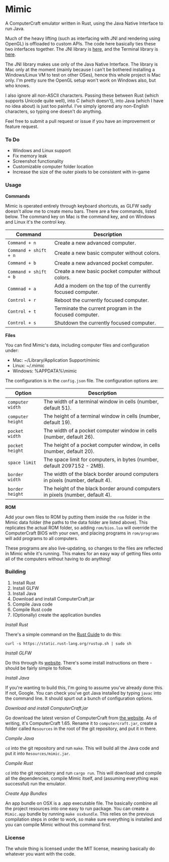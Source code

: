 
Mimic
=====

A ComputerCraft emulator written in Rust, using the Java Native Interface to run Java.

Much of the heavy lifting (such as interfacing with JNI and rendering using OpenGL) is offloaded to custom APIs. The code here basically ties these two interfaces together. The JNI library is [here](https://github.com/GravityScore/jni-rs), and the Terminal library is [here](https://github.com/GravityScore/Terminal).

The JNI library makes use only of the Java Native Interface. The library is Mac only at the moment (mainly because I can't be bothered installing a Windows/Linux VM to test on other OSes), hence this whole project is Mac only. I'm pretty sure the OpenGL setup won't work on Windows also, but who knows.

I also ignore all non-ASCII characters. Passing these between Rust (which supports Unicode quite well), into C (which doesn't), into Java (which I have no idea about) is just too painful. I've simply ignored any non-English characters, so typing one doesn't do anything.

Feel free to submit a pull request or issue if you have an improvement or feature request.

### To Do

* Windows and Linux support
* Fix memory leak
* Screenshot functionality
* Customizable computer folder location
* Increase the size of the outer pixels to be consistent with in-game

### Usage

**Commands**

Mimic is operated entirely through keyboard shortcuts, as GLFW sadly doesn't allow me to create menu bars. There are a few commands, listed below. The command key on Mac is the command key, and on Windows and Linux it's the control key.

Command               | Description
--------------------- | ---------------------------------------------------------
`Command + n`    	    | Create a new advanced computer.
`Command + shift + n` | Create a new basic computer without colors.
`Command + b`         | Create a new advanced pocket computer.
`Command + shift + b` | Create a new basic pocket computer without colors.
`Commnad + a`         | Add a modem on the top of the currently focused computer.
`Control + r`         | Reboot the currently focused computer.
`Control + t`         | Terminate the current program in the focused computer.
`Control + s`         | Shutdown the currently focused computer.

**Files**

You can find Mimic's data, including computer files and configuration under:

* Mac: ~/Library/Application Support/mimic
* Linux: ~/.mimic
* Windows: %APPDATA%\mimic

The configuration is in the `config.json` file. The configuration options are:

Option            | Description
----------------- | ------------------------------------------------------------------------
`computer width`  | The width of a terminal window in cells (number, default 51).
`computer height` | The height of a terminal window in cells (number, default 19).
`pocket width`    | The width of a pocket computer window in cells (number, default 26).
`pocket height`   | The height of a pocket computer window, in cells (number, default 20).
`space limit`     | The space limit for computers, in bytes (number, default 2097152 - 2MB).
`border width`    | The width of the black border around computers in pixels (number, default 4).
`border height`   | The height of the black border around computers in pixels (number, default 4).

**ROM**

Add your own files to ROM by putting them inside the `rom` folder in the Mimic data folder (the paths to the data folder are listed above). This replicates the actual ROM folder, so adding `rom/bios.lua` will override the ComputerCraft BIOS with your own, and placing programs in `rom/programs` will add programs to all computers.

These programs are also live-updating, so changes to the files are reflected in Mimic while it's running. This makes for an easy way of getting files onto all of the computers without having to do anything!

### Building

1. Install Rust
2. Install GLFW
3. Install Java
4. Download and install ComputerCraft.jar
5. Compile Java code
6. Compile Rust code
7. (Optionally) create the application bundles

_Install Rust_

There's a simple command on the [Rust Guide](http://doc.rust-lang.org/guide.html) to do this:

```
curl -s https://static.rust-lang.org/rustup.sh | sudo sh
```

_Install GLFW_

Do this through its [website](http://www.glfw.org/). There's some install instructions on there - should be fairly simple to follow.

_Install Java_

If you're wanting to build this, I'm going to assume you've already done this. If not, Google. You can check you've got Java installed by typing `javac` into the command line. It should spurt out a bunch of configuration options.

_Download and install ComputerCraft.jar_

Go download the latest version of ComputerCraft from [the website](http://www.computercraft.info/). As of writing, it's ComputerCraft 1.65. Rename it to `computercraft.jar`, create a folder called `Resources` in the root of the git repository, and put it in there.

_Compile Java_

`cd` into the git repository and run `make`. This will build all the Java code and put it into `Resources/mimic.jar`.

_Compile Rust_

`cd` into the git repository and run `cargo run`. This will download and compile all the dependencies, compile Mimic itself, and (assuming everything was successful) run the emulator.

_Create App Bundles_

An app bundle on OSX is a .app executable file. The basically combine all the project resources into one easy to run package. You can create a `Mimic.app` bundle by running `make osxbundle`. This relies on the previous compilation steps in order to work, so make sure everything is installed and you can compile Mimic without this command first.

### License

The whole thing is licensed under the MIT license, meaning basically do whatever you want with the code.

